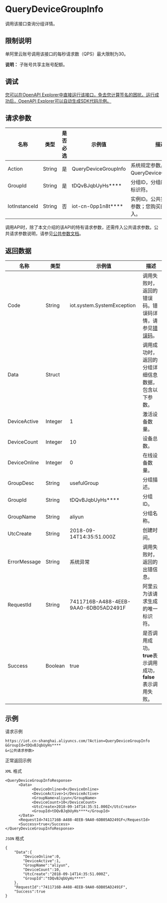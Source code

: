 # QueryDeviceGroupInfo

调用该接口查询分组详情。

## 限制说明

单阿里云账号调用该接口的每秒请求数（QPS）最大限制为30。

**说明：** 子账号共享主账号配额。

## 调试

[您可以在OpenAPI Explorer中直接运行该接口，免去您计算签名的困扰。运行成功后，OpenAPI Explorer可以自动生成SDK代码示例。](https://api.aliyun.com/#product=Iot&api=QueryDeviceGroupInfo&type=RPC&version=2018-01-20)

## 请求参数

|名称|类型|是否必选|示例值|描述|
|--|--|----|---|--|
|Action|String|是|QueryDeviceGroupInfo|系统规定参数。取值：QueryDeviceGroupInfo。 |
|GroupId|String|是|tDQvBJqbUyHs\*\*\*\*|分组ID，分组的全局唯一标识符。 |
|IotInstanceId|String|否|iot-cn-0pp1n8t\*\*\*\*|实例ID。公共实例不传此参数；您购买的实例需传入。 |

调用API时，除了本文介绍的该API的特有请求参数，还需传入公共请求参数。公共请求参数说明，请参见[公共参数文档](~~30561~~)。

## 返回数据

|名称|类型|示例值|描述|
|--|--|---|--|
|Code|String|iot.system.SystemException|调用失败时，返回的错误码。错误码详情，请参见[错误码](~~87387~~)。 |
|Data|Struct| |调用成功时，返回的分组详细信息数据，包含以下参数。 |
|DeviceActive|Integer|1|激活设备数量。 |
|DeviceCount|Integer|10|设备总数。 |
|DeviceOnline|Integer|0|在线设备数量。 |
|GroupDesc|String|usefulGroup|分组描述。 |
|GroupId|String|tDQvBJqbUyHs\*\*\*\*|分组ID。 |
|GroupName|String|aliyun|分组名称。 |
|UtcCreate|String|2018-09-14T14:35:51.000Z|创建时间。 |
|ErrorMessage|String|系统异常|调用失败时，返回的出错信息。 |
|RequestId|String|7411716B-A488-4EEB-9AA0-6DB05AD2491F|阿里云为该请求生成的唯一标识符。 |
|Success|Boolean|true|是否调用成功。**true**表示调用成功，**false**表示调用失败。 |

## 示例

请求示例

```
https://iot.cn-shanghai.aliyuncs.com/?Action=QueryDeviceGroupInfo
&GroupId=tDQvBJqbUyHs****
&<公共请求参数>
```

正常返回示例

`XML` 格式

```
<QueryDeviceGroupInfoResponse>
      <Data>
            <DeviceOnline>0</DeviceOnline>
            <DeviceActive>1</DeviceActive>
            <GroupName>aliyun</GroupName>
            <DeviceCount>10</DeviceCount>
            <UtcCreate>2018-09-14T14:35:51.000Z</UtcCreate>
            <GroupId>tDQvBJqbUyHs****</GroupId>
      </Data>
      <RequestId>7411716B-A488-4EEB-9AA0-6DB05AD2491F</RequestId>
      <Success>true</Success>
</QueryDeviceGroupInfoResponse>
```

`JSON` 格式

```
{
    "Data":{
        "DeviceOnline":0,
        "DeviceActive":1,
        "GroupName":"aliyun",
        "DeviceCount":10,
        "UtcCreate":"2018-09-14T14:35:51.000Z",
        "GroupId":"tDQvBJqbUyHs****"
    },
    "RequestId":"7411716B-A488-4EEB-9AA0-6DB05AD2491F",
    "Success":true
}
```


